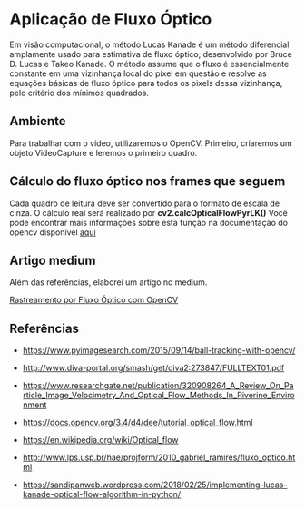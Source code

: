 # Aplicação de Fluxo Óptico

Em visão computacional, o método Lucas Kanade é um método diferencial amplamente usado para estimativa de fluxo óptico, desenvolvido por Bruce D. Lucas e Takeo Kanade. O método assume que o fluxo é essencialmente constante em uma vizinhança local do pixel em questão e resolve as equações básicas de fluxo óptico para todos os pixels dessa vizinhança, pelo critério dos mínimos quadrados.

## Ambiente

Para trabalhar com o vídeo, utilizaremos o OpenCV.
Primeiro, criaremos um objeto VideoCapture e leremos o primeiro quadro.

## Cálculo do fluxo óptico nos frames que seguem

Cada quadro de leitura deve ser convertido para o formato de escala de cinza.
O cálculo real será realizado por **cv2.calcOpticalFlowPyrLK()**
Você pode encontrar mais informações sobre esta função na documentação do opencv disponível [aqui](https://docs.opencv.org/2.4/modules/video/doc/motion_analysis_and_object_tracking.html)

## Artigo medium

Além das referências, elaborei um artigo no medium.

[Rastreamento por Fluxo Óptico com OpenCV](https://medium.com/@toni_esteves/rastreamento-por-fluxo-%C3%B3ptico-com-opencv-aa6302630f7c)

## Referências

* https://www.pyimagesearch.com/2015/09/14/ball-tracking-with-opencv/

* http://www.diva-portal.org/smash/get/diva2:273847/FULLTEXT01.pdf

* https://www.researchgate.net/publication/320908264_A_Review_On_Particle_Image_Velocimetry_And_Optical_Flow_Methods_In_Riverine_Environment

* https://docs.opencv.org/3.4/d4/dee/tutorial_optical_flow.html

* https://en.wikipedia.org/wiki/Optical_flow

* http://www.lps.usp.br/hae/projform/2010_gabriel_ramires/fluxo_optico.html

* https://sandipanweb.wordpress.com/2018/02/25/implementing-lucas-kanade-optical-flow-algorithm-in-python/
